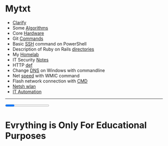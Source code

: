 # Mytxt 

* [Clarify](bpuntu.md) 
* Some [Algorithms](algorithmsDef.md)
* Core [Hardware](coreHardware.md)
* Git [Commands](git_common_quiz.md)
* Basic [SSH](SSHconnection.md) command on PowerShell
* Description of Ruby on Rails [directories](RubyOnRailsDirectoryStructure.md)
* My [Homelab](homelab.md)
* IT Security [Notes](ITSecurityShortInfo.md)
* HTTP [def](httpdef.md)
* Change [DNS](cdowwt.md) on Windows with commandline 
* Net [speed](cnswwmic.md) with WMIC command
* Flash network connection with [CMD](DATNLWCMD.md)
* [Netsh wlan](netshwlan.md)
* [IT Automation](IT_Automation.md)


<hr>

<progress></progress>

# Evrything is Only For Educational Purposes 

